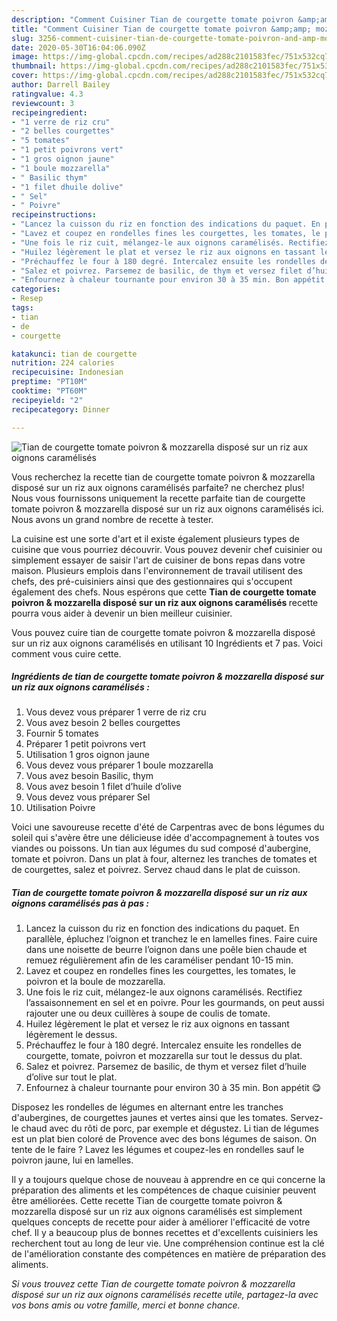 ```yaml
---
description: "Comment Cuisiner Tian de courgette tomate poivron &amp;amp; mozzarella disposé sur un riz aux oignons caramélisés"
title: "Comment Cuisiner Tian de courgette tomate poivron &amp;amp; mozzarella disposé sur un riz aux oignons caramélisés"
slug: 3256-comment-cuisiner-tian-de-courgette-tomate-poivron-and-amp-mozzarella-dispose-sur-un-riz-aux-oignons-caramelises
date: 2020-05-30T16:04:06.090Z
image: https://img-global.cpcdn.com/recipes/ad288c2101583fec/751x532cq70/tian-de-courgette-tomate-poivron-mozzarella-dispose-sur-un-riz-aux-oignons-caramelises-photo-principale-de-la-recette.jpg
thumbnail: https://img-global.cpcdn.com/recipes/ad288c2101583fec/751x532cq70/tian-de-courgette-tomate-poivron-mozzarella-dispose-sur-un-riz-aux-oignons-caramelises-photo-principale-de-la-recette.jpg
cover: https://img-global.cpcdn.com/recipes/ad288c2101583fec/751x532cq70/tian-de-courgette-tomate-poivron-mozzarella-dispose-sur-un-riz-aux-oignons-caramelises-photo-principale-de-la-recette.jpg
author: Darrell Bailey
ratingvalue: 4.3
reviewcount: 3
recipeingredient:
- "1 verre de riz cru"
- "2 belles courgettes"
- "5 tomates"
- "1 petit poivrons vert"
- "1 gros oignon jaune"
- "1 boule mozzarella"
- " Basilic thym"
- "1 filet dhuile dolive"
- " Sel"
- " Poivre"
recipeinstructions:
- "Lancez la cuisson du riz en fonction des indications du paquet. En parallèle, épluchez l’oignon et tranchez le en lamelles fines. Faire cuire dans une noisette de beurre l’oignon dans une poêle bien chaude et remuez régulièrement afin de les caraméliser pendant 10-15 min."
- "Lavez et coupez en rondelles fines les courgettes, les tomates, le poivron et la boule de mozzarella."
- "Une fois le riz cuit, mélangez-le aux oignons caramélisés. Rectifiez l’assaisonnement en sel et en poivre. Pour les gourmands, on peut aussi rajouter une ou deux cuillères à soupe de coulis de tomate."
- "Huilez légèrement le plat et versez le riz aux oignons en tassant légèrement le dessus."
- "Préchauffez le four à 180 degré. Intercalez ensuite les rondelles de courgette, tomate, poivron et mozzarella sur tout le dessus du plat."
- "Salez et poivrez. Parsemez de basilic, de thym et versez filet d’huile d’olive sur tout le plat."
- "Enfournez à chaleur tournante pour environ 30 à 35 min. Bon appétit 😋"
categories:
- Resep
tags:
- tian
- de
- courgette

katakunci: tian de courgette 
nutrition: 224 calories
recipecuisine: Indonesian
preptime: "PT10M"
cooktime: "PT60M"
recipeyield: "2"
recipecategory: Dinner

---
```



![Tian de courgette tomate poivron &amp; mozzarella disposé sur un riz aux oignons caramélisés](https://img-global.cpcdn.com/recipes/ad288c2101583fec/751x532cq70/tian-de-courgette-tomate-poivron-mozzarella-dispose-sur-un-riz-aux-oignons-caramelises-photo-principale-de-la-recette.jpg)

Vous recherchez la recette tian de courgette tomate poivron &amp; mozzarella disposé sur un riz aux oignons caramélisés parfaite? ne cherchez plus! Nous vous fournissons uniquement la recette parfaite tian de courgette tomate poivron &amp; mozzarella disposé sur un riz aux oignons caramélisés ici. Nous avons un grand nombre de recette à tester.

La cuisine est une sorte d'art et il existe également plusieurs types de cuisine que vous pourriez découvrir. Vous pouvez devenir chef cuisinier ou simplement essayer de saisir l'art de cuisiner de bons repas dans votre maison. Plusieurs emplois dans l'environnement de travail utilisent des chefs, des pré-cuisiniers ainsi que des gestionnaires qui s'occupent également des chefs. Nous espérons que cette <strong> Tian de courgette tomate poivron &amp; mozzarella disposé sur un riz aux oignons caramélisés </strong> recette pourra vous aider à devenir un bien meilleur cuisinier.

<!--inarticleads1-->

Vous pouvez cuire tian de courgette tomate poivron &amp; mozzarella disposé sur un riz aux oignons caramélisés en utilisant 10 Ingrédients et 7 pas. Voici comment vous cuire cette.

##### Ingrédients de tian de courgette tomate poivron &amp; mozzarella disposé sur un riz aux oignons caramélisés :

1. Vous devez vous préparer 1 verre de riz cru
1. Vous avez besoin 2 belles courgettes
1. Fournir 5 tomates
1. Préparer 1 petit poivrons vert
1. Utilisation 1 gros oignon jaune
1. Vous devez vous préparer 1 boule mozzarella
1. Vous avez besoin  Basilic, thym
1. Vous avez besoin 1 filet d’huile d’olive
1. Vous devez vous préparer  Sel
1. Utilisation  Poivre


Voici une savoureuse recette d&#39;été de Carpentras avec de bons légumes du soleil qui s&#39;avère être une délicieuse idée d&#39;accompagnement à toutes vos viandes ou poissons. Un tian aux légumes du sud composé d&#39;aubergine, tomate et poivron. Dans un plat à four, alternez les tranches de tomates et de courgettes, salez et poivrez. Servez chaud dans le plat de cuisson. 

<!--inarticleads2-->

##### Tian de courgette tomate poivron &amp; mozzarella disposé sur un riz aux oignons caramélisés pas à pas :

1. Lancez la cuisson du riz en fonction des indications du paquet. En parallèle, épluchez l’oignon et tranchez le en lamelles fines. Faire cuire dans une noisette de beurre l’oignon dans une poêle bien chaude et remuez régulièrement afin de les caraméliser pendant 10-15 min.
1. Lavez et coupez en rondelles fines les courgettes, les tomates, le poivron et la boule de mozzarella.
1. Une fois le riz cuit, mélangez-le aux oignons caramélisés. Rectifiez l’assaisonnement en sel et en poivre. Pour les gourmands, on peut aussi rajouter une ou deux cuillères à soupe de coulis de tomate.
1. Huilez légèrement le plat et versez le riz aux oignons en tassant légèrement le dessus.
1. Préchauffez le four à 180 degré. Intercalez ensuite les rondelles de courgette, tomate, poivron et mozzarella sur tout le dessus du plat.
1. Salez et poivrez. Parsemez de basilic, de thym et versez filet d’huile d’olive sur tout le plat.
1. Enfournez à chaleur tournante pour environ 30 à 35 min. Bon appétit 😋


Disposez les rondelles de légumes en alternant entre les tranches d&#39;aubergines, de courgettes jaunes et vertes ainsi que les tomates. Servez-le chaud avec du rôti de porc, par exemple et dégustez. Li tian de légumes est un plat bien coloré de Provence avec des bons légumes de saison. On tente de le faire ? Lavez les légumes et coupez-les en rondelles sauf le poivron jaune, lui en lamelles. 

<!--inarticleads1-->

<p>
Il y a toujours quelque chose de nouveau à apprendre en ce qui concerne la préparation des aliments et les compétences de chaque cuisinier peuvent être améliorées. Cette recette Tian de courgette tomate poivron &amp; mozzarella disposé sur un riz aux oignons caramélisés est simplement quelques concepts de recette pour aider à améliorer l'efficacité de votre chef. Il y a beaucoup plus de bonnes recettes et d'excellents cuisiniers les recherchent tout au long de leur vie. Une compréhension continue est la clé de l'amélioration constante des compétences en matière de préparation des aliments.
</p>

<p>
<i>Si vous trouvez cette Tian de courgette tomate poivron &amp; mozzarella disposé sur un riz aux oignons caramélisés recette utile, partagez-la avec vos bons amis ou votre famille, merci et bonne chance.</i>
</p>
